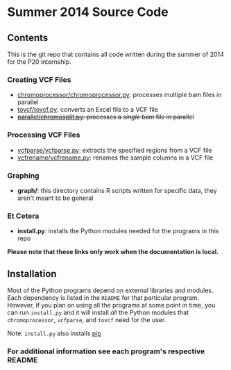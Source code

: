 # Summer 2014 Source Code
## Contents
This is the git repo that contains all code written during the summer of 2014
for the P20 internship.

### Creating VCF Files
* [chromoprocessor/chromoprocessor.py](chromoprocessor/README.md):
processes multiple bam files in parallel
* [tovcf/tovcf.py](tovcf/README.md):
converts an Excel file to a VCF file
* <strike>[parallel/chromosplit.py](parallel/README.md):
processes a _single_ bam file in parallel</strike>

### Processing VCF Files
* [vcfparse/vcfparse.py](vcfparse/README.md):
extracts the specified regions from a VCF file
* [vcfrename/vcfrename.py](vcfrename/README.md):
renames the sample columns in a VCF file

### Graphing
* __graph/__:
this directory contains R scripts written for specific data, they aren't
meant to be general

### Et Cetera
* __install.py__:
installs the Python modules needed for the programs in this repo

__Please note that these links only work when the documentation is local.__

## Installation
Most of the Python programs depend on external libraries and modules. Each
dependency is listed in the `README` for that particular program. However, if
you plan on using all the programs at some point in time, you can run
`install.py` and it will install _all_ the Python modules that
`chromoprocessor`, `vcfparse`, and `tovcf` need for the user.

Note: `install.py` also installs [pip](https://pypi.python.org/pypi/pip)

### For additional information see each program's respective README
